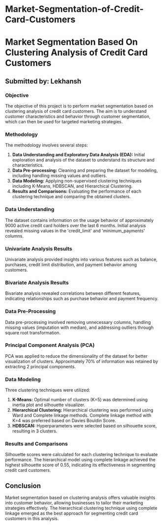 # Market-Segmentation-of-Credit-Card-Customers

# Market Segmentation Based On Clustering Analysis of Credit Card Customers

## Submitted by: Lekhansh

### Objective
The objective of this project is to perform market segmentation based on clustering analysis of credit card customers. The aim is to understand customer characteristics and behavior through customer segmentation, which can then be used for targeted marketing strategies.

### Methodology
The methodology involves several steps:

1. **Data Understanding and Exploratory Data Analysis (EDA):** Initial exploration and analysis of the dataset to understand its structure and characteristics.
2. **Data Pre-processing:** Cleaning and preparing the dataset for modeling, including handling missing values and outliers.
3. **Data Modeling:** Applying non-supervised clustering techniques including K-Means, HDBSCAN, and Hierarchical Clustering.
4. **Results and Comparisons:** Evaluating the performance of each clustering technique and comparing the obtained clusters.

### Data Understanding
The dataset contains information on the usage behavior of approximately 9000 active credit card holders over the last 6 months. Initial analysis revealed missing values in the 'credit_limit' and 'minimum_payments' columns.

### Univariate Analysis Results
Univariate analysis provided insights into various features such as balance, purchases, credit limit distribution, and payment behavior among customers.

### Bivariate Analysis Results
Bivariate analysis revealed correlations between different features, indicating relationships such as purchase behavior and payment frequency.

### Data Pre-Processing
Data pre-processing involved removing unnecessary columns, handling missing values (imputation with median), and addressing outliers through square root transformation.

### Principal Component Analysis (PCA)
PCA was applied to reduce the dimensionality of the dataset for better visualization of clusters. Approximately 70% of information was retained by extracting 2 principal components.

### Data Modeling
Three clustering techniques were utilized:

1. **K-Means:** Optimal number of clusters (K=5) was determined using inertia plot and silhouette visualizer.
2. **Hierarchical Clustering:** Hierarchical clustering was performed using Ward and Complete linkage methods. Complete linkage method with K=4 was preferred based on Davies Bouldin Score.
3. **HDBSCAN:** Hyperparameters were selected based on silhouette score, resulting in 3 clusters.

### Results and Comparisons
Silhouette scores were calculated for each clustering technique to evaluate performance. The hierarchical model using complete linkage achieved the highest silhouette score of 0.55, indicating its effectiveness in segmenting credit card customers.

## Conclusion
Market segmentation based on clustering analysis offers valuable insights into customer behavior, allowing businesses to tailor their marketing strategies effectively. The hierarchical clustering technique using complete linkage emerged as the best approach for segmenting credit card customers in this analysis.

